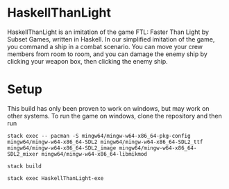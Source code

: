 # HaskellThanLight

HaskellThanLight is an imitation of the game FTL: Faster Than Light by Subset Games, written in Haskell. In our simplified imitation of the game, you command a ship in a combat scenario. You can move your crew members from room to room, and you can damage the enemy ship by clicking your weapon box, then clicking the enemy ship.  

# Setup
This build has only been proven to work on windows, but may work on other systems.
To run the game on windows, clone the repository and then run

`stack exec -- pacman -S mingw64/mingw-w64-x86_64-pkg-config mingw64/mingw-w64-x86_64-SDL2 mingw64/mingw-w64-x86_64-SDL2_ttf mingw64/mingw-w64-x86_64-SDL2_image mingw64/mingw-w64-x86_64-SDL2_mixer mingw64/mingw-w64-x86_64-libmikmod`

`stack build`

`stack exec HaskellThanLight-exe`
